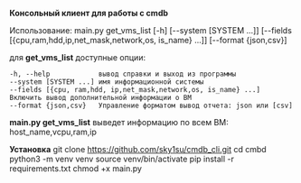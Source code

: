 **Консольный клиент для работы с cmdb**

Использование: main.py get_vms_list [-h] [--system [SYSTEM ...]] [--fields [{cpu,ram,hdd,ip,net_mask,network,os, is_name} ...]] [--format {json,csv}]

для **get_vms_list** доступные опции:

    -h, --help            вывод справки и выход из программы
    --system [SYSTEM ...] имя информационной системы
    --fields [{cpu, ram,hdd, ip,net_mask,network,os, is_name} ...] Включить вывод дополнительной информации о ВМ                   
    --format {json,csv}   Управление форматом вывод отчета: json или [csv]

**main.py get_vms_list** выведет информацию по всем ВМ: host_name,vcpu,ram,ip

**Установка**
git clone https://github.com/sky1su/cmdb_cli.git
cd cmbd
python3 -m venv venv
source venv/bin/activate
pip install -r requirements.txt
chmod +x main.py
